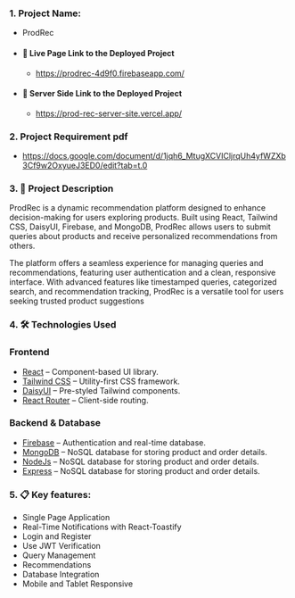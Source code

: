 ### 1. **Project Name**:

- ProdRec

- #### 🚀 **Live Page Link to the Deployed Project**
  - https://prodrec-4d9f0.firebaseapp.com/
- #### 🚀 **Server Side Link to the Deployed Project**
  - https://prod-rec-server-site.vercel.app/

### 2. **Project Requirement pdf**

- https://docs.google.com/document/d/1jqh6_MtugXCVICljrqUh4yfWZXb3Cf9w2OxyueJ3ED0/edit?tab=t.0

### 3. 📝 **Project Description**

ProdRec is a dynamic recommendation platform designed to enhance decision-making for users exploring products. Built using React, Tailwind CSS, DaisyUI, Firebase, and MongoDB, ProdRec allows users to submit queries about products and receive personalized recommendations from others.

The platform offers a seamless experience for managing queries and recommendations, featuring user authentication and a clean, responsive interface. With advanced features like timestamped queries, categorized search, and recommendation tracking, ProdRec is a versatile tool for users seeking trusted product suggestions

### 4. 🛠️ **Technologies Used**

### **Frontend**

- [React](https://reactjs.org/) – Component-based UI library.
- [Tailwind CSS](https://tailwindcss.com/) – Utility-first CSS framework.
- [DaisyUI](https://daisyui.com/) – Pre-styled Tailwind components.
- [React Router](https://reactrouter.com/) – Client-side routing.

### **Backend & Database**

- [Firebase](https://firebase.google.com/) – Authentication and real-time database.
- [MongoDB](https://www.mongodb.com/) – NoSQL database for storing product and order details.
- [NodeJs](https://nodejs.org/en) – NoSQL database for storing product and order details.
- [Express](https://expressjs.com/en/starter/hello-world.html) – NoSQL database for storing product and order details.

### 5. 📋 **Key features:**

- Single Page Application
- Real-Time Notifications with React-Toastify
- Login and Register
- Use JWT Verification
- Query Management
- Recommendations
- Database Integration
- Mobile and Tablet Responsive
